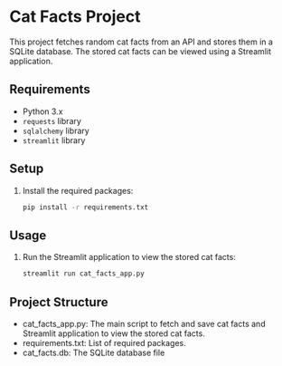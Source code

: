 # Cat Facts Project

This project fetches random cat facts from an API and stores them in a SQLite database. The stored cat facts can be viewed using a Streamlit application.

## Requirements

- Python 3.x
- `requests` library
- `sqlalchemy` library
- `streamlit` library

## Setup

1. Install the required packages:

    ```bash
    pip install -r requirements.txt

## Usage

1. Run the Streamlit application to view the stored cat facts:

    ```bash
    streamlit run cat_facts_app.py
   
## Project Structure
* cat_facts_app.py: The main script to fetch and save cat facts and Streamlit application to view the stored cat facts.
* requirements.txt: List of required packages.
* cat_facts.db: The SQLite database file
